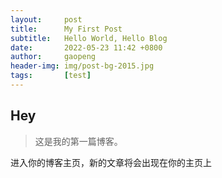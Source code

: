```yaml
---
layout:     post
title:      My First Post
subtitle:   Hello World, Hello Blog
date:       2022-05-23 11:42 +0800
author:     gaopeng
header-img: img/post-bg-2015.jpg
tags:       [test]
---
```


## Hey
>这是我的第一篇博客。

进入你的博客主页，新的文章将会出现在你的主页上
